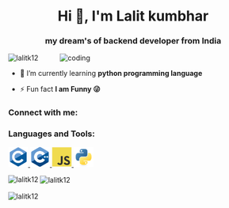 <h1 align="center">Hi 👋, I'm Lalit kumbhar</h1>
<h3 align="center">my dream's of backend developer from India</h3>

<img align="right" alt="coding" width="400" scr="https://www.google.com/url?sa=i&url=https%3A%2F%2Fgithub.com%2FRohitYandigeri&psig=AOvVaw1vjSsYiL7mLMdqQZCgQgUr&ust=1696493644894000&source=images&cd=vfe&opi=89978449&ved=0CBEQjRxqFwoTCMiYjOPa2oEDFQAAAAAdAAAAABAD" />
<p align="left"> <img src="https://komarev.com/ghpvc/?username=lalitk12&label=Profile%20views&color=0e75b6&style=flat" alt="lalitk12" /> </p>

- 🌱 I’m currently learning **python programming language**

- ⚡ Fun fact **I am Funny 😜**

<h3 align="left">Connect with me:</h3>
<p align="left">
</p>

<h3 align="left">Languages and Tools:</h3>
<p align="left"> <a href="https://www.cprogramming.com/" target="_blank" rel="noreferrer"> <img src="https://raw.githubusercontent.com/devicons/devicon/master/icons/c/c-original.svg" alt="c" width="40" height="40"/> </a> <a href="https://www.w3schools.com/cpp/" target="_blank" rel="noreferrer"> <img src="https://raw.githubusercontent.com/devicons/devicon/master/icons/cplusplus/cplusplus-original.svg" alt="cplusplus" width="40" height="40"/> </a> <a href="https://developer.mozilla.org/en-US/docs/Web/JavaScript" target="_blank" rel="noreferrer"> <img src="https://raw.githubusercontent.com/devicons/devicon/master/icons/javascript/javascript-original.svg" alt="javascript" width="40" height="40"/> </a> <a href="https://www.python.org" target="_blank" rel="noreferrer"> <img src="https://raw.githubusercontent.com/devicons/devicon/master/icons/python/python-original.svg" alt="python" width="40" height="40"/> </a> </p>

<p><img align="left" src="https://github-readme-stats.vercel.app/api/top-langs?username=lalitk12&show_icons=true&locale=en&layout=compact" alt="lalitk12" /></p>

<p>&nbsp;<img align="center" src="https://github-readme-stats.vercel.app/api?username=lalitk12&show_icons=true&locale=en" alt="lalitk12" /></p>

<p><img align="center" src="https://github-readme-streak-stats.herokuapp.com/?user=lalitk12&" alt="lalitk12" /></p>
